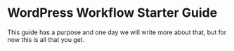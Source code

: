 # WordPress Workflow Starter Guide

This guide has a purpose and one day we will write more about that, but for now this is all that you get.





